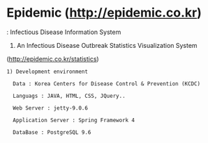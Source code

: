 # Epidemic (http://epidemic.co.kr)
: Infectious Disease Information System

1. An Infectious Disease Outbreak Statistics Visualization System 

(http://epidemic.co.kr/statistics)
  
  
    1) Development environment
  
      Data : Korea Centers for Disease Control & Prevention (KCDC)
      
      Languags : JAVA, HTML, CSS, JQuery..
      
      Web Server : jetty-9.0.6
      
      Application Server : Spring Framework 4
      
      DataBase : PostgreSQL 9.6



